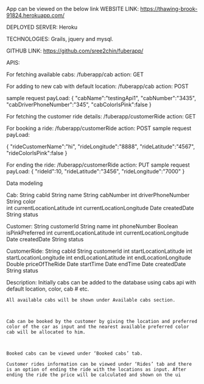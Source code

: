 App can be viewed on the below link
WEBSITE LINK:
https://thawing-brook-91824.herokuapp.com/

DEPLOYED SERVER:
Heroku

TECHNOLOGIES:
Grails, jquery and mysql.

GITHUB LINK:
https://github.com/sree2chin/fuberapp/

APIS:

For fetching available cabs:
/fuberapp/cab
action: GET

For adding to new cab with default location:
/fuberapp/cab
action: POST

sample request payLoad: 
{
   "cabName":"testingApi1",
   "cabNumber":"3435",
   "cabDriverPhoneNumber":"345",
   "cabColorIsPink":false
}


For fetching the customer ride details:
/fuberapp/customerRide
action: GET

For booking a ride:
/fuberapp/customerRide
action: POST
sample request payLoad:

{
   "rideCustomerName":"hi",
   "rideLongitude":"8888",
   "rideLatitude":"4567",
   "rideColorIsPink":false
}

For ending the ride:
/fuberapp/customerRide
action: PUT
sample request payLoad:
{
   "rideId":10,
   "rideLatitude":"3456",
   "rideLongitude":"7000"
}


Data modeling

Cab:
	String cabId
    	String name
	String cabNumber
	int driverPhoneNumber
	String color	
	int currentLocationLatitude
	int currentLocationLongitude
	Date createdDate
	String status

Customer:
	String customerId
	String name
	int phoneNumber
	Boolean isPinkPreferred
	int currentLocationLatitude
	int currentLocationLongitude
	Date createdDate
	String status

CustomerRide:
	String cabId
	String customerId
	int startLocationLatitude
	int startLocationLongitude
	int endLocationLatitude
	int endLocationLongitude
	Double priceOfTheRide
	Date startTime
	Date endTime
	Date createdDate
	String status

Description:
	Initially cabs can be added to the database using cabs api with default location, color, cab # etc.



	All available cabs will be shown under Available cabs section.



	Cab can be booked by the customer by giving the location and preferred color of the car as input and the nearest available preferred color cab will be allocated to him.



	Booked cabs can be viewed under ‘Booked cabs’ tab.

	Customer rides information can be viewed under ‘Rides’ tab and there is an option of ending the ride with the locations as input. After ending the ride the price will be calculated and shown on the ui


